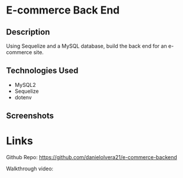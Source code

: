 # E-commerce Back End

## Description

Using Sequelize and a MySQL database, build the back end for an e-commerce site.

## Technologies Used

- MySQL2
- Sequelize
- dotenv

## Screenshots

# Links

Github Repo: https://github.com/danielolvera21/e-commerce-backend

Walkthrough video:
